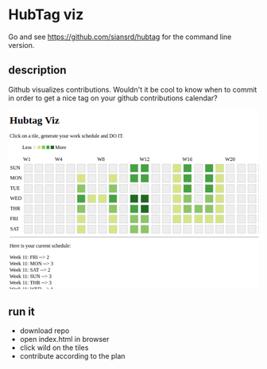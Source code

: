 HubTag viz
==========

Go and see https://github.com/siansrd/hubtag for the command line version.

description
-----------

Github visualizes contributions. Wouldn't it be cool to know when to commit in order
to get a nice tag on your github contributions calendar?

![logo](https://github.com/co0p/hubtag-viz/raw/master/hubtag-viz.png)



run it
------

  * download repo
  * open index.html in browser
  * click wild on the tiles
  * contribute according to the plan

